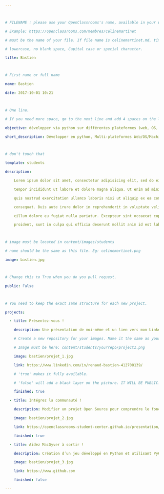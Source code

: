 ```yaml
---



# FILENAME : please use your OpenClassrooms's name, available in your url.

# Example: https://openclassrooms.com/membres/celinemartinet

# must be the name of your file. If file name is celinemartinet.md, title is celinemartinet.

# lowercase, no blank space, Capital case or special character.

title: Bastien



# First name or full name

name: Bastien

date: 2017-10-01 10:21



# One line.

# If you need more space, go to the next line and add 4 spaces on the left, as in 'description'.

objective: développer via python sur différentes plateformes (web, OS, machines) et être autonome en entreprise..

short_description: Développer en python, Multi-plateformes Web/OS/Machines, 100% Autonomie.



# don't touch that

template: students

description:

    Lorem ipsum dolor sit amet, consectetur adipisicing elit, sed do eiusmod

    tempor incididunt ut labore et dolore magna aliqua. Ut enim ad minim veniam,

    quis nostrud exercitation ullamco laboris nisi ut aliquip ex ea commodo

    consequat. Duis aute irure dolor in reprehenderit in voluptate velit esse

    cillum dolore eu fugiat nulla pariatur. Excepteur sint occaecat cupidatat non

    proident, sunt in culpa qui officia deserunt mollit anim id est laborum.



# image must be located in content/images/students

# name should be the same as this file. Eg: celinemartinet.png

image: bastien.jpg



# Change this to True when you do you pull request.

public: False



# You need to keep the exact same structure for each new project.

projects:

  - title: Présentez-vous !

    description: Une présentation de moi-même et un lien vers mon LinkedIn.

    # Create a new repository for your images. Name it the same as your nickname and profile picture.

    # Image must be here: content/students/yourrepo/project1.png

    image: bastien/projet_1.jpg

    link: https://www.linkedin.com/in/renaud-bastien-412708139/

    # 'true' makes it fully available.

    # 'false' will add a black layer on the picture. IT WILL BE PUBLIC!

    finished: true

  - title: Intégrez la communauté !

    description: Modifier un projet Open Source pour comprendre le fonctionnement de Git, de Github et des pull requests. 

    image: bastien/projet_2.jpg

    link: https://openclassrooms-student-center.github.io/presentation/students/bastien.html

    finished: true

  - title: Aidez MacGyver à sortir !

    description: Création d’un jeu développé en Python et utilisant PyGame.

    image: bastien/projet_3.jpg

    link: https://www.github.com

    finished: false

---
```

